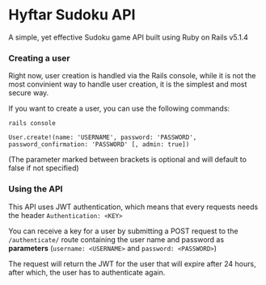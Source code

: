 # Hyftar Sudoku API

A simple, yet effective Sudoku game API built using Ruby on Rails v5.1.4

### Creating a user

Right now, user creation is handled via the Rails console, while it is not the
most convinient way to handle user creation, it is the simplest and most secure
way.

If you want to create a user, you can use the following commands:

`rails console`

`User.create!(name: 'USERNAME', password: 'PASSWORD', password_confirmation: 'PASSWORD' [, admin: true])`

(The parameter marked between brackets is optional and will default to false if not specified)

### Using the API

This API uses JWT authentication, which means that every requests needs the header `Authentication: <KEY>`

You can receive a key for a user by submitting a POST request to the `/authenticate/` route containing the user name and password as **parameters** (`username: <USERNAME>` and `password: <PASSWORD>`)

The request will return the JWT for the user that will expire after 24 hours, after which, the user has to authenticate again.
